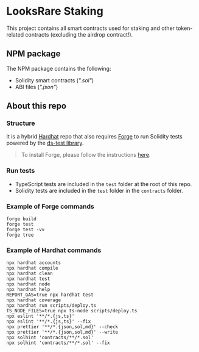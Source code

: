 # LooksRare Staking

This project contains all smart contracts used for staking and other token-related contracts (excluding the airdrop contract!).

## NPM package

The NPM package contains the following:

- Solidity smart contracts (_".sol"_)
- ABI files (_".json"_)

## About this repo

### Structure

It is a hybrid [Hardhat](https://hardhat.org/) repo that also requires [Forge](https://onbjerg.github.io/foundry-book/index.html) to run Solidity tests powered by the [ds-test library](https://github.com/dapphub/ds-test/).

> To install Forge, please follow the instructions [here](https://onbjerg.github.io/foundry-book/getting-started/installation.html#using-foundryup).

### Run tests

- TypeScript tests are included in the `test` folder at the root of this repo.
- Solidity tests are included in the `test` folder in the `contracts` folder.

### Example of Forge commands

```shell
forge build
forge test
forge test -vv
forge tree
```

### Example of Hardhat commands

```shell
npx hardhat accounts
npx hardhat compile
npx hardhat clean
npx hardhat test
npx hardhat node
npx hardhat help
REPORT_GAS=true npx hardhat test
npx hardhat coverage
npx hardhat run scripts/deploy.ts
TS_NODE_FILES=true npx ts-node scripts/deploy.ts
npx eslint '**/*.{js,ts}'
npx eslint '**/*.{js,ts}' --fix
npx prettier '**/*.{json,sol,md}' --check
npx prettier '**/*.{json,sol,md}' --write
npx solhint 'contracts/**/*.sol'
npx solhint 'contracts/**/*.sol' --fix
```
